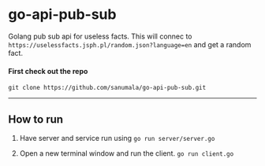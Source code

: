 # go-api-pub-sub

Golang pub sub api for useless facts. This will connec to `https://uselessfacts.jsph.pl/random.json?language=en` and get a random fact.

#### First check out the repo

`git clone https://github.com/sanumala/go-api-pub-sub.git`

---

## How to run

1. Have server and service run using `go run server/server.go`

2. Open a new terminal window and run the client. `go run client.go`
